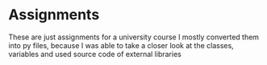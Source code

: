 # Assignments

These are just assignments for a university course 
I mostly converted them into py files, because I was able to take a closer look at the classes, variables and used source code of external libraries

